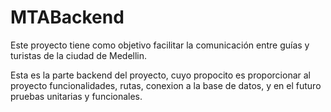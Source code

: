 # MTABackend

Este proyecto tiene como objetivo facilitar la comunicación entre guías y turistas de la ciudad de Medellin.

Esta es la parte backend del proyecto, cuyo propocito es proporcionar al proyecto funcionalidades, rutas, conexion a la base de datos, y en el futuro
pruebas unitarias y funcionales.
